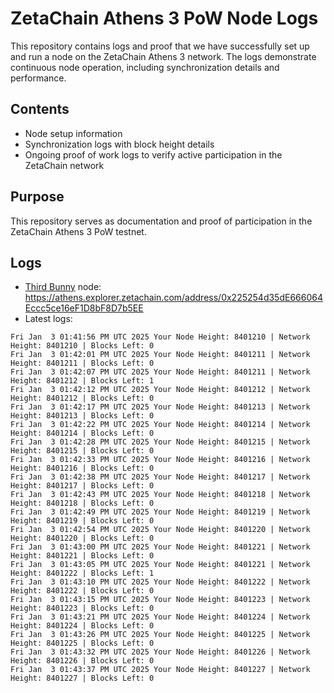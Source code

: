 # ZetaChain Athens 3 PoW Node Logs
This repository contains logs and proof that we have successfully set up and run a node on the ZetaChain Athens 3 network. The logs demonstrate continuous node operation, including synchronization details and performance.

## Contents
- Node setup information
- Synchronization logs with block height details
- Ongoing proof of work logs to verify active participation in the ZetaChain network

## Purpose
This repository serves as documentation and proof of participation in the ZetaChain Athens 3 PoW testnet.

## Logs

- [Third Bunny](https://thirdbunny.xyz/) node: https://athens.explorer.zetachain.com/address/0x225254d35dE666064Eccc5ce16eF1D8bF8D7b5EE
- Latest logs:
```
Fri Jan  3 01:41:56 PM UTC 2025 Your Node Height: 8401210 | Network Height: 8401210 | Blocks Left: 0
Fri Jan  3 01:42:01 PM UTC 2025 Your Node Height: 8401211 | Network Height: 8401211 | Blocks Left: 0
Fri Jan  3 01:42:07 PM UTC 2025 Your Node Height: 8401211 | Network Height: 8401212 | Blocks Left: 1
Fri Jan  3 01:42:12 PM UTC 2025 Your Node Height: 8401212 | Network Height: 8401212 | Blocks Left: 0
Fri Jan  3 01:42:17 PM UTC 2025 Your Node Height: 8401213 | Network Height: 8401213 | Blocks Left: 0
Fri Jan  3 01:42:22 PM UTC 2025 Your Node Height: 8401214 | Network Height: 8401214 | Blocks Left: 0
Fri Jan  3 01:42:28 PM UTC 2025 Your Node Height: 8401215 | Network Height: 8401215 | Blocks Left: 0
Fri Jan  3 01:42:33 PM UTC 2025 Your Node Height: 8401216 | Network Height: 8401216 | Blocks Left: 0
Fri Jan  3 01:42:38 PM UTC 2025 Your Node Height: 8401217 | Network Height: 8401217 | Blocks Left: 0
Fri Jan  3 01:42:43 PM UTC 2025 Your Node Height: 8401218 | Network Height: 8401218 | Blocks Left: 0
Fri Jan  3 01:42:49 PM UTC 2025 Your Node Height: 8401219 | Network Height: 8401219 | Blocks Left: 0
Fri Jan  3 01:42:54 PM UTC 2025 Your Node Height: 8401220 | Network Height: 8401220 | Blocks Left: 0
Fri Jan  3 01:43:00 PM UTC 2025 Your Node Height: 8401221 | Network Height: 8401221 | Blocks Left: 0
Fri Jan  3 01:43:05 PM UTC 2025 Your Node Height: 8401221 | Network Height: 8401222 | Blocks Left: 1
Fri Jan  3 01:43:10 PM UTC 2025 Your Node Height: 8401222 | Network Height: 8401222 | Blocks Left: 0
Fri Jan  3 01:43:15 PM UTC 2025 Your Node Height: 8401223 | Network Height: 8401223 | Blocks Left: 0
Fri Jan  3 01:43:21 PM UTC 2025 Your Node Height: 8401224 | Network Height: 8401224 | Blocks Left: 0
Fri Jan  3 01:43:26 PM UTC 2025 Your Node Height: 8401225 | Network Height: 8401225 | Blocks Left: 0
Fri Jan  3 01:43:32 PM UTC 2025 Your Node Height: 8401226 | Network Height: 8401226 | Blocks Left: 0
Fri Jan  3 01:43:37 PM UTC 2025 Your Node Height: 8401227 | Network Height: 8401227 | Blocks Left: 0
```
